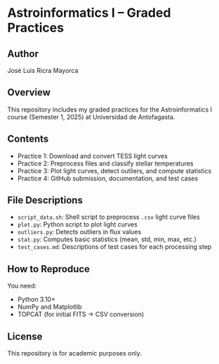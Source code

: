 # Astroinformatics I – Graded Practices

## Author
José Luis Ricra Mayorca

## Overview
This repository includes my graded practices for the Astroinformatics I course (Semester 1, 2025) at Universidad de Antofagasta.

## Contents
- Practice 1: Download and convert TESS light curves
- Practice 2: Preprocess files and classify stellar temperatures
- Practice 3: Plot light curves, detect outliers, and compute statistics
- Practice 4: GitHub submission, documentation, and test cases

## File Descriptions
- `script_data.sh`: Shell script to preprocess `.csv` light curve files
- `plot.py`: Python script to plot light curves
- `outliers.py`: Detects outliers in flux values
- `stat.py`: Computes basic statistics (mean, std, min, max, etc.)
- `test_cases.md`: Descriptions of test cases for each processing step

## How to Reproduce
You need:
- Python 3.10+
- NumPy and Matplotlib
- TOPCAT (for initial FITS → CSV conversion)

## License
This repository is for academic purposes only.
